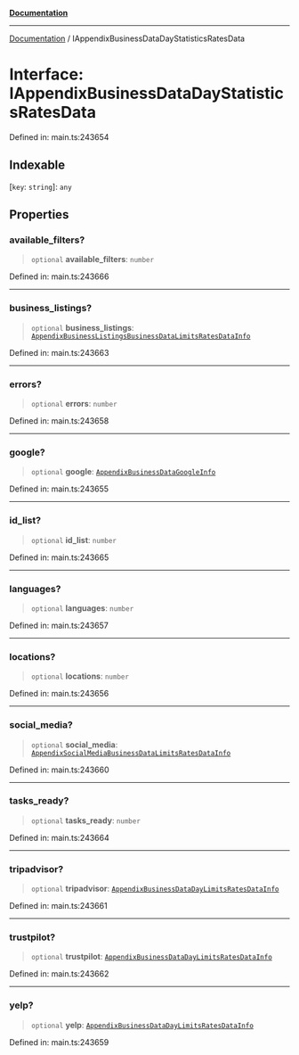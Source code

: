 [**Documentation**](../README.md)

***

[Documentation](../README.md) / IAppendixBusinessDataDayStatisticsRatesData

# Interface: IAppendixBusinessDataDayStatisticsRatesData

Defined in: main.ts:243654

## Indexable

\[`key`: `string`\]: `any`

## Properties

### available\_filters?

> `optional` **available\_filters**: `number`

Defined in: main.ts:243666

***

### business\_listings?

> `optional` **business\_listings**: [`AppendixBusinessListingsBusinessDataLimitsRatesDataInfo`](../classes/AppendixBusinessListingsBusinessDataLimitsRatesDataInfo.md)

Defined in: main.ts:243663

***

### errors?

> `optional` **errors**: `number`

Defined in: main.ts:243658

***

### google?

> `optional` **google**: [`AppendixBusinessDataGoogleInfo`](../classes/AppendixBusinessDataGoogleInfo.md)

Defined in: main.ts:243655

***

### id\_list?

> `optional` **id\_list**: `number`

Defined in: main.ts:243665

***

### languages?

> `optional` **languages**: `number`

Defined in: main.ts:243657

***

### locations?

> `optional` **locations**: `number`

Defined in: main.ts:243656

***

### social\_media?

> `optional` **social\_media**: [`AppendixSocialMediaBusinessDataLimitsRatesDataInfo`](../classes/AppendixSocialMediaBusinessDataLimitsRatesDataInfo.md)

Defined in: main.ts:243660

***

### tasks\_ready?

> `optional` **tasks\_ready**: `number`

Defined in: main.ts:243664

***

### tripadvisor?

> `optional` **tripadvisor**: [`AppendixBusinessDataDayLimitsRatesDataInfo`](../classes/AppendixBusinessDataDayLimitsRatesDataInfo.md)

Defined in: main.ts:243661

***

### trustpilot?

> `optional` **trustpilot**: [`AppendixBusinessDataDayLimitsRatesDataInfo`](../classes/AppendixBusinessDataDayLimitsRatesDataInfo.md)

Defined in: main.ts:243662

***

### yelp?

> `optional` **yelp**: [`AppendixBusinessDataDayLimitsRatesDataInfo`](../classes/AppendixBusinessDataDayLimitsRatesDataInfo.md)

Defined in: main.ts:243659
